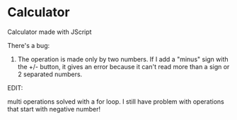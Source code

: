 # Calculator
Calculator made with JScript


There's a bug:

1. The operation is made only by two numbers. If I add a "minus" sign with the +/- button, it 
gives an error because it can't read more than a sign or 2 separated numbers.


EDIT:

multi operations solved with a for loop. I still have problem with operations that start with negative number!
